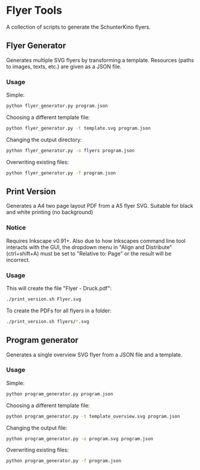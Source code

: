 # Flyer Tools
A collection of scripts to generate the SchunterKino flyers.


## Flyer Generator
Generates multiple SVG flyers by transforming a template. Resources (paths to images, texts, etc.) are given as a JSON file.

### Usage
Simple:
```sh
python flyer_generator.py program.json
```
Choosing a different template file:
```sh
python flyer_generator.py -t template.svg program.json
```
Changing the output directory:
```sh
python flyer_generator.py -o flyers program.json
```
Overwriting existing files:
```sh
python flyer_generator.py -f program.json
```


## Print Version
 Generates a A4 two page layout PDF from a A5 flyer SVG. Suitable for black and white printing (no background)

### Notice
 Requires Inkscape v0.91+. Also due to how Inkscapes command line tool interacts with the GUI, the dropdown menu in "Align and Distribute" (ctrl+shift+A) must be  set to "Relative to: Page" or the result will be incorrect.

### Usage
This will create the file "Flyer - Druck.pdf":
```sh
./print_version.sh Flyer.svg
```
To create the PDFs for all flyers in a folder:
```sh
./print_version.sh flyers/*.svg
```


## Program generator
Generates a single overview SVG flyer from a JSON file and a template.

### Usage
Simple:
```sh
python program_generator.py program.json
```
Choosing a different template file:
```sh
python program_generator.py -t template_overview.svg program.json
```
Changing the output file:
```sh
python program_generator.py -o program.svg program.json
```
Overwriting existing files:
```sh
python program_generator.py -f program.json
```
